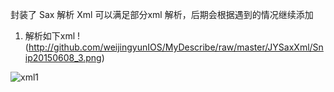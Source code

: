 封装了 Sax 解析 Xml 可以满足部分xml 解析，后期会根据遇到的情况继续添加

1. 解析如下xml
!(http://github.com/weijingyunIOS/MyDescribe/raw/master/JYSaxXml/Snip20150608_3.png)

![xml1](http://images.cnblogs.com/cnblogs_com/weijingyun/698861/o_Snip20150608_3.png)
